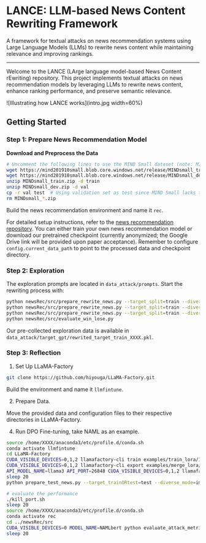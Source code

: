 # LANCE: LLM-based News Content Rewriting Framework

A framework for textual attacks on news recommendation systems using Large Language Models (LLMs) to rewrite news content while maintaining relevance and improving rankings.

---

Welcome to the LANCE (LArge language model-based News Content rEwriting) repository. This project implements textual attacks on news recommendation models by leveraging LLMs to rewrite news content, enhance ranking performance, and preserve semantic relevance.

![Illustrating how LANCE works](intro.jpg width=60%)

## Getting Started

### Step 1: Prepare News Recommendation Model
**Download and Preprocess the Data**
```bash
# Uncomment the following lines to use the MIND Small dataset (note: MIND Small doesn't have a test set)
wget https://mind201910small.blob.core.windows.net/release/MINDsmall_train.zip
wget https://mind201910small.blob.core.windows.net/release/MINDsmall_dev.zip
unzip MINDsmall_train.zip -d train
unzip MINDsmall_dev.zip -d val
cp -r val test  # Using validation set as test since MIND Small lacks test
rm MINDsmall_*.zip
```
Build the news recommendation environment and name it `rec`.

For detailed setup instructions, refer to the [news recommendation repository](https://github.com/Go0day/LM4newsRec). You can either train your own news recommendation model or download our pretrained checkpoint (currently anonymized; the Google Drive link will be provided upon paper acceptance). Remember to configure `config.current_data_path` to point to the processed data and checkpoint directory.

### Step 2: Exploration
The exploration prompts are located in `data_attack/prompts`. Start the rewriting process with:

```bash
python newsRec/src/prepare_rewrite_news.py --target_split=train --diverse_mode=writing_style
python newsRec/src/prepare_rewrite_news.py --target_split=train --diverse_mode=sentiment
python newsRec/src/prepare_rewrite_news.py --target_split=train --diverse_mode=persona
python newsRec/src/evaluate_win_lose.py
```
Our pre-collected exploration data is available in `data_attack/target_gpt/rewrited_target_train_XXXX.pkl`.

### Step 3: Reflection
1. Set Up LLaMA-Factory
```bash
git clone https://github.com/hiyouga/LLaMA-Factory.git
```

Build the environment and name it `llmfintune`.

2. Prepare Data.
   
Move the provided data and configuration files to their respective directories in LLaMA-Factory.

4. Run DPO Fine-tuning, take NAML as an example.
```bash
source /home/XXXX/anaconda3/etc/profile.d/conda.sh
conda activate llmfintune
cd LLaMA-Factory
CUDA_VISIBLE_DEVICES=0,1,2 llamafactory-cli train examples/train_lora/1e-4/mind_NAMLbert_train_bert_largest_dpo.yaml
CUDA_VISIBLE_DEVICES=0,1,2 llamafactory-cli export examples/merge_lora/mind_NAMLbert_train_bert_largest_dpo.yaml
API_MODEL_NAME=llama3 API_PORT=26848 CUDA_VISIBLE_DEVICES=0,1,2 llamafactory-cli api examples/inference/llama3_mind_NAMLbert_train_bert_largest_dpo.yaml > tmp_api_output/Jan-17.log 2>&1 &
sleep 20
python prepare_test_news.py --target_trainORtest=test --diverse_mode=improve --llm_api_mode=llama3 --model_name=NAMLbert --news_encoder=bert --llm_name=llama3_mind_NAMLbert_train_bert_largest_dpo --version=1

# evaluate the performance
./kill_port.sh
sleep 20 
source /home/XXXX/anaconda3/etc/profile.d/conda.sh
conda activate rec
cd ../newsRec/src
CUDA_VISIBLE_DEVICES=0 MODEL_NAME=NAMLbert python evaluate_attack_metric_llama.py --pretrained_mode=bert --word_embedding_dim=768 --learning_rate=0.00001 --dropout_probability=0.2 --batch_size=64 --finetune_layers=4 --diverse_mode=improve --llm_api_mode=llama3 --target_trainORtest=test --news_encoder=bert --llm_name=llama3_mind_NAMLbert_train_bert_largest_dpo --llm_test_version=1
sleep 20   
```
